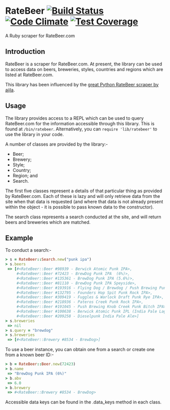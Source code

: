# RateBeer [![Build Status](https://travis-ci.org/DanMeakin/ratebeer.svg?branch=master)](https://travis-ci.org/DanMeakin/ratebeer) [![Code Climate](https://codeclimate.com/github/DanMeakin/ratebeer/badges/gpa.svg)](https://codeclimate.com/github/DanMeakin/ratebeer) [![Test Coverage](https://codeclimate.com/github/DanMeakin/ratebeer/badges/coverage.svg)](https://codeclimate.com/github/DanMeakin/ratebeer/coverage)
A Ruby scraper for RateBeer.com

## Introduction

RateBeer is a scraper for RateBeer.com. At present, the library can be used to access data on beers, breweries, styles, countries and regions which are listed at RateBeer.com.

This library has been influenced by the [great Python RateBeer scraper by ajila](https://github.com/alilja/ratebeer).

## Usage

The library provides access to a REPL which can be used to query RateBeer.com for the information accessible through this library. This is found at `/bin/ratebeer`. Alternatively, you can `require 'lib/ratebeer'` to use the library in your code.

A number of classes are provided by the library:-

  * Beer;
  * Brewery;
  * Style;
  * Country;
  * Region; and
  * Search.

The first five classes represent a details of that particular thing as provided by RateBeer.com. Each of these is lazy and will only retrieve data from the site when that data is requested (and where that data is not already present within the object - it is possible to pass known data to the constructor).

The search class represents a search conducted at the site, and will return beers and breweries which are matched.

## Example

To conduct a search:-

```ruby
> s = RateBeer::Search.new("punk ipa")
> s.beers
 => [#<RateBeer::Beer #98939 - Berwick Atomic Punk IPA>,
     #<RateBeer::Beer #72423 - BrewDog Punk IPA  (6%)>,
     #<RateBeer::Beer #135361 - BrewDog Punk IPA (5.6%)>,
     #<RateBeer::Beer #81110 - BrewDog Punk IPA Speyside>,
     #<RateBeer::Beer #193916 - Flying Dog / Brewdog / Push Brewing Punk Bitch IPA>,
     #<RateBeer::Beer #132795 - Founders Hop Spit Punk Rock IPA>,
     #<RateBeer::Beer #309419 - Fuggles & Warlock Draft Punk Rye IPA>,
     #<RateBeer::Beer #218936 - Pateros Creek Punk Rock IPA>,
     #<RateBeer::Beer #191045 - Push Brewing Knob Creek Punk Bitch IPA>,
     #<RateBeer::Beer #100638 - Berwick Atomic Punk IPL (India Pale Lager)>,
     #<RateBeer::Beer #209258 - Dieselpunk India Pale Ale>]
> s.breweries
 => nil
> s.query = "brewdog"
> s.breweries
 => [#<RateBeer::Brewery #8534 - BrewDog>]
```

To use a beer instance, you can obtain one from a search or create one from a known beer ID:-

```ruby
> b = RateBeer::Beer.new(72423)
> b.name
 => "BrewDog Punk IPA (6%)"
> b.abv
 => 6.0
> b.brewery
 => #<RateBeer::Brewery #8534 - BrewDog>
```

Accessible data keys can be found in the .data_keys method in each class.
